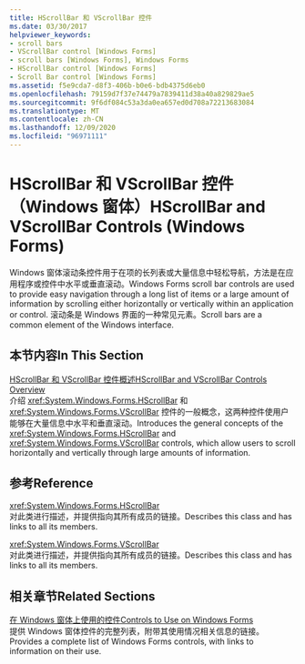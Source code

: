 ```yaml
---
title: HScrollBar 和 VScrollBar 控件
ms.date: 03/30/2017
helpviewer_keywords:
- scroll bars
- VScrollBar control [Windows Forms]
- scroll bars [Windows Forms], Windows Forms
- HScrollBar control [Windows Forms]
- Scroll Bar control [Windows Forms]
ms.assetid: f5e9cda7-d8f3-406b-b0e6-bdb4375d6eb0
ms.openlocfilehash: 79159d7f37e74479a7839411d38a40a829829ae5
ms.sourcegitcommit: 9f6df084c53a3da0ea657ed0d708a72213683084
ms.translationtype: MT
ms.contentlocale: zh-CN
ms.lasthandoff: 12/09/2020
ms.locfileid: "96971111"
---
```

# <a name="hscrollbar-and-vscrollbar-controls-windows-forms"></a><span data-ttu-id="ad7d9-102">HScrollBar 和 VScrollBar 控件（Windows 窗体）</span><span class="sxs-lookup"><span data-stu-id="ad7d9-102">HScrollBar and VScrollBar Controls (Windows Forms)</span></span>
<span data-ttu-id="ad7d9-103">Windows 窗体滚动条控件用于在项的长列表或大量信息中轻松导航，方法是在应用程序或控件中水平或垂直滚动。</span><span class="sxs-lookup"><span data-stu-id="ad7d9-103">Windows Forms scroll bar controls are used to provide easy navigation through a long list of items or a large amount of information by scrolling either horizontally or vertically within an application or control.</span></span> <span data-ttu-id="ad7d9-104">滚动条是 Windows 界面的一种常见元素。</span><span class="sxs-lookup"><span data-stu-id="ad7d9-104">Scroll bars are a common element of the Windows interface.</span></span>  
  
## <a name="in-this-section"></a><span data-ttu-id="ad7d9-105">本节内容</span><span class="sxs-lookup"><span data-stu-id="ad7d9-105">In This Section</span></span>  
 [<span data-ttu-id="ad7d9-106">HScrollBar 和 VScrollBar 控件概述</span><span class="sxs-lookup"><span data-stu-id="ad7d9-106">HScrollBar and VScrollBar Controls Overview</span></span>](hscrollbar-and-vscrollbar-controls-overview-windows-forms.md)  
 <span data-ttu-id="ad7d9-107">介绍 <xref:System.Windows.Forms.HScrollBar> 和 <xref:System.Windows.Forms.VScrollBar> 控件的一般概念，这两种控件使用户能够在大量信息中水平和垂直滚动。</span><span class="sxs-lookup"><span data-stu-id="ad7d9-107">Introduces the general concepts of the <xref:System.Windows.Forms.HScrollBar> and <xref:System.Windows.Forms.VScrollBar> controls, which allow users to scroll horizontally and vertically through large amounts of information.</span></span>  
  
## <a name="reference"></a><span data-ttu-id="ad7d9-108">参考</span><span class="sxs-lookup"><span data-stu-id="ad7d9-108">Reference</span></span>  
 <xref:System.Windows.Forms.HScrollBar>  
 <span data-ttu-id="ad7d9-109">对此类进行描述，并提供指向其所有成员的链接。</span><span class="sxs-lookup"><span data-stu-id="ad7d9-109">Describes this class and has links to all its members.</span></span>  
  
 <xref:System.Windows.Forms.VScrollBar>  
 <span data-ttu-id="ad7d9-110">对此类进行描述，并提供指向其所有成员的链接。</span><span class="sxs-lookup"><span data-stu-id="ad7d9-110">Describes this class and has links to all its members.</span></span>  
  
## <a name="related-sections"></a><span data-ttu-id="ad7d9-111">相关章节</span><span class="sxs-lookup"><span data-stu-id="ad7d9-111">Related Sections</span></span>  
 [<span data-ttu-id="ad7d9-112">在 Windows 窗体上使用的控件</span><span class="sxs-lookup"><span data-stu-id="ad7d9-112">Controls to Use on Windows Forms</span></span>](controls-to-use-on-windows-forms.md)  
 <span data-ttu-id="ad7d9-113">提供 Windows 窗体控件的完整列表，附带其使用情况相关信息的链接。</span><span class="sxs-lookup"><span data-stu-id="ad7d9-113">Provides a complete list of Windows Forms controls, with links to information on their use.</span></span>
